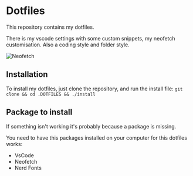 # Dotfiles

This repository contains my dotfiles. 

There is my vscode settings with some custom snippets, my neofetch customisation.
Also a coding style and folder style.

![Neofetch](Images/Screenshot_20221211_170500.png)

## Installation

To install my dotfiles, just clone the repository, and run the install file:
`git clone && cd .DOTFILES && ./install`


## Package to install

If something isn't working it's probably because a package is missing.

You need to have this packages installed on your computer for this dotfiles works:

- VsCode
- Neofetch
- Nerd Fonts
